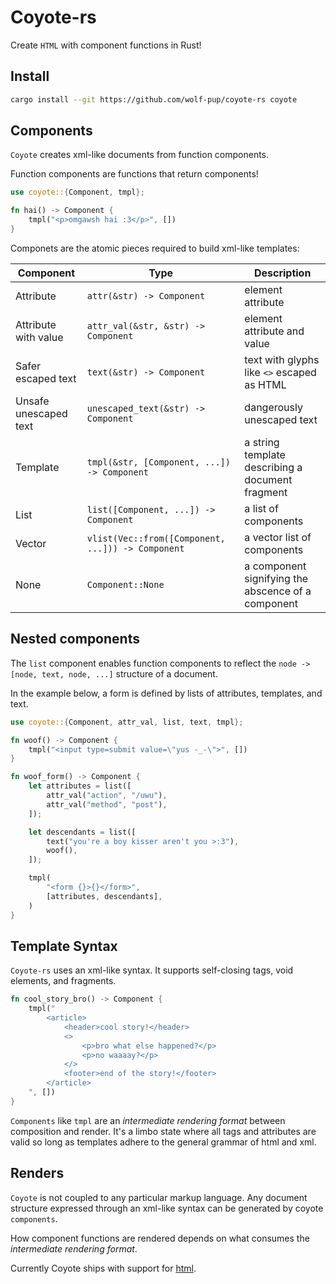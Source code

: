 # Coyote-rs

Create `HTML` with component functions in Rust!

## Install

```sh
cargo install --git https://github.com/wolf-pup/coyote-rs coyote
```

## Components

`Coyote` creates xml-like documents from function components.

Function components are functions that return components!

```rust
use coyote::{Component, tmpl};

fn hai() -> Component {
    tmpl("<p>omgawsh hai :3</p>", [])
}
```

Componets are the atomic pieces required to build xml-like templates:

| Component | Type | Description |
| --------- | ---- | ----------- |
| Attribute | `attr(&str) -> Component`| element attribute |
| Attribute with value | `attr_val(&str, &str) -> Component` | element attribute and value |
| Safer escaped text | `text(&str) -> Component` | text with glyphs like `<>` escaped as HTML
| Unsafe unescaped text | `unescaped_text(&str) -> Component` | dangerously unescaped text |
| Template | `tmpl(&str, [Component, ...]) -> Component` | a string template describing a document fragment |
| List | `list([Component, ...]) -> Component` | a list of components |
| Vector | `vlist(Vec::from([Component, ...])) -> Component` | a vector list of components |
| None | `Component::None` | a component signifying the abscence of a component |

## Nested components

The `list` component enables function components to reflect the `node -> [node, text, node, ...]` structure of a document.

In the example below, a form is defined by lists of attributes, templates, and text.

```rust
use coyote::{Component, attr_val, list, text, tmpl};

fn woof() -> Component {
    tmpl("<input type=submit value=\"yus -_-\">", [])
}

fn woof_form() -> Component {
    let attributes = list([
        attr_val("action", "/uwu"),
        attr_val("method", "post"),
    ]);

    let descendants = list([
        text("you're a boy kisser aren't you >:3"),
        woof(),
    ]);

    tmpl(
        "<form {}>{}</form>",
        [attributes, descendants],
    )
}
```

## Template Syntax

`Coyote-rs` uses an xml-like syntax. It supports self-closing tags, void elements, and fragments.

```rs
fn cool_story_bro() -> Component {
    tmpl("
        <article>
            <header>cool story!</header>
            <>
                <p>bro what else happened?</p>
                <p>no waaaay?</p>
            </>
            <footer>end of the story!</footer>
        </article>
    ", [])
}

```

`Components` like `tmpl` are an _intermediate rendering format_ between composition and render. It's a limbo state where all tags and attributes are valid so long as templates adhere to the general grammar of html and xml.

## Renders

`Coyote` is not coupled to any particular markup language. Any document structure expressed through an xml-like syntax can be generated by coyote `components`.

How component functions are rendered depends on what consumes the _intermediate rendering format_.

Currently Coyote ships with support for [html](../coyote_html/README.md).
